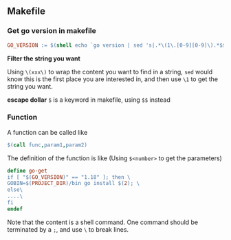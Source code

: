 ## Makefile

### Get go version in makefile
```makefile
GO_VERSION := $(shell echo `go version | sed 's|.*\(1\.[0-9][0-9]\).*$$|\1|'`)
```
**Filter the string you want** 

Using `\(xxx\)` to wrap the content you want to find in a string, `sed` would know this is the first place you are interested in, and then use `\1` to get the string you want.

**escape dollar**
`$` is a keyword in makefile, using `$$` instead

### Function
A function can be called like
```makefile
$(call func,param1,param2)
```

The definition of the function is like (Using `$<number>` to get the parameters)
```makefile
define go-get
if [ "$(GO_VERSION)" == "1.18" ]; then \
GOBIN=$(PROJECT_DIR)/bin go install $(2); \
else\
....\
fi
endef
```

Note that the content is a shell command. One command should be terminated by a `;`, and use `\` to break lines. 